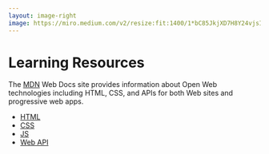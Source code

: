 ```yaml
---
layout: image-right
image: https://miro.medium.com/v2/resize:fit:1400/1*bC85JkjXD7H8Y24vjsIrSg.png
---
```


# Learning Resources

The [MDN](https://developer.mozilla.org/en-US/) Web Docs site provides information about Open Web technologies including HTML, CSS, and APIs for both Web sites and progressive web apps.

- [HTML](https://developer.mozilla.org/en-US/docs/Web/HTML)
- [CSS](https://developer.mozilla.org/en-US/docs/Web/CSS)
- [JS](https://developer.mozilla.org/en-US/docs/Web/JavaScript)
- [Web API](https://developer.mozilla.org/en-US/docs/Web/API)
